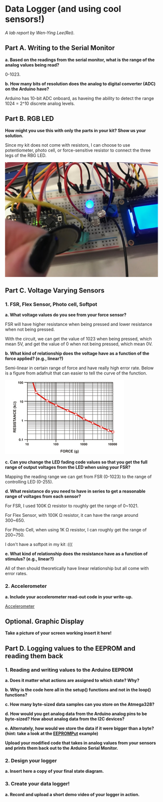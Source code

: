 # Data Logger (and using cool sensors!)

*A lab report by Wen-Ying Lee(Rei).*

## Part A.  Writing to the Serial Monitor
 
**a. Based on the readings from the serial monitor, what is the range of the analog values being read?**
 
0-1023.
 
**b. How many bits of resolution does the analog to digital converter (ADC) on the Arduino have?**

Arduino has 10-bit ADC onboard, as haveing the ability to detect the range 1024 = 2^10 discrete analog levels.

## Part B. RGB LED

**How might you use this with only the parts in your kit? Show us your solution.**

Since my kit does not come with resistors, I can choose to use potentiometer, photo cell, or force-sensitive resistor to connect the three legs of the RBG LED.

<img src="/RGB LED Connection.jpeg">

## Part C. Voltage Varying Sensors 
 
### 1. FSR, Flex Sensor, Photo cell, Softpot

**a. What voltage values do you see from your force sensor?**

FSR will have higher resistance when being pressed and lower resistance when not being pressed.

With the circuit, we can get the value of 1023 when being pressed, which mean 5V, and get the value of 0 when not being pressed, which mean 0V.

**b. What kind of relationship does the voltage have as a function of the force applied? (e.g., linear?)**

Semi-linear in certain range of force and have really high error rate. Below is a figure from adafruit that can easier to tell the curve of the function.

<img src="/resistanceforce.jpg">

**c. Can you change the LED fading code values so that you get the full range of output voltages from the LED when using your FSR?**

Mapping the reading range we can get from FSR (0-1023) to the range of controlling LED (0-255).

**d. What resistance do you need to have in series to get a reasonable range of voltages from each sensor?**

For FSR, I used 100K Ω resistor to roughly get the range of 0~1021.

For Flex Sensor, with 100K Ω resistor, it can have the range around 300~650.

For Photo Cell, when using 1K Ω resistor, I can roughly get the range of 200~750.

I don't have a softpot in my kit :(((

**e. What kind of relationship does the resistance have as a function of stimulus? (e.g., linear?)**

All of then should theoretically have linear relationship but all come with error rates.

### 2. Accelerometer
 
**a. Include your accelerometer read-out code in your write-up.**

[Accelerometer](//Accel_LCD_LED.ino)

## Optional. Graphic Display

**Take a picture of your screen working insert it here!**

## Part D. Logging values to the EEPROM and reading them back
 
### 1. Reading and writing values to the Arduino EEPROM

**a. Does it matter what actions are assigned to which state? Why?**

**b. Why is the code here all in the setup() functions and not in the loop() functions?**

**c. How many byte-sized data samples can you store on the Atmega328?**

**d. How would you get analog data from the Arduino analog pins to be byte-sized? How about analog data from the I2C devices?**

**e. Alternately, how would we store the data if it were bigger than a byte? (hint: take a look at the [EEPROMPut](https://www.arduino.cc/en/Reference/EEPROMPut) example)**

**Upload your modified code that takes in analog values from your sensors and prints them back out to the Arduino Serial Monitor.**

### 2. Design your logger
 
**a. Insert here a copy of your final state diagram.**

### 3. Create your data logger!
 
**a. Record and upload a short demo video of your logger in action.**
